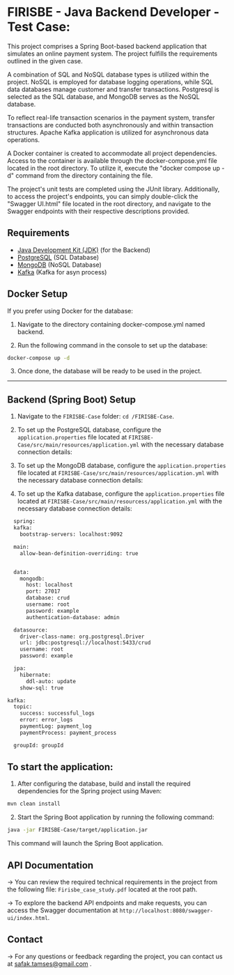 # FIRISBE - Java Backend Developer - Test Case:

This project comprises a Spring Boot-based backend application that simulates an online payment system. The project fulfills the requirements outlined in the given case.

A combination of SQL and NoSQL database types is utilized within the project. NoSQL is employed for database logging operations, while SQL data databases manage customer and transfer transactions. Postgresql is selected as the SQL database, and MongoDB serves as the NoSQL database.

To reflect real-life transaction scenarios in the payment system, transfer transactions are conducted both asynchronously and within transaction structures. Apache Kafka application is utilized for asynchronous data operations.

A Docker container is created to accommodate all project dependencies. Access to the container is available through the docker-compose.yml file located in the root directory. To utilize it, execute the "docker compose up -d" command from the directory containing the file.

The project's unit tests are completed using the JUnit library. Additionally, to access the project's endpoints, you can simply double-click the "Swagger UI.html" file located in the root directory, and navigate to the Swagger endpoints with their respective descriptions provided.

## Requirements

- [Java Development Kit (JDK)](https://www.oracle.com/java/technologies/javase-downloads.html) (for the Backend)
- [PostgreSQL](https://www.postgresql.org/) (SQL Database)
- [MongoDB](https://www.mongodb.com/) (NoSQL Database)
- [Kafka](https://kafka.apache.org/) (Kafka for asyn process)

## Docker Setup

If you prefer using Docker for the database:

1. Navigate to the directory containing docker-compose.yml named backend.

2. Run the following command in the console to set up the database:

```bash
docker-compose up -d
```
3. Once done, the database will be ready to be used in the project.

---

## Backend (Spring Boot) Setup


1. Navigate to the `FIRISBE-Case` folder: `cd /FIRISBE-Case`.

2. To set up the PostgreSQL database, configure the `application.properties` file located at `FIRISBE-Case/src/main/resources/application.yml` with the necessary database connection details:
3. To set up the MongoDB database, configure the `application.properties` file located at `FIRISBE-Case/src/main/resources/application.yml` with the necessary database connection details:
4. To set up the Kafka database, configure the `application.properties` file located at `FIRISBE-Case/src/main/resourcess/application.yml` with the necessary database connection details:

```bash
  spring:
  kafka:
    bootstrap-servers: localhost:9092

  main:
    allow-bean-definition-overriding: true


  data:
    mongodb:
      host: localhost
      port: 27017
      database: crud
      username: root
      password: example
      authentication-database: admin

  datasource:
    driver-class-name: org.postgresql.Driver
    url: jdbc:postgresql://localhost:5433/crud
    username: root
    password: example

  jpa:
    hibernate:
      ddl-auto: update
    show-sql: true

kafka:
  topic:
    success: successful_logs
    error: error_logs
    paymentLog: payment_log
    paymentProcess: payment_process

  groupId: groupId

```

## To start the application:
1. After configuring the database, build and install the required dependencies for the Spring project using Maven:

```bash
mvn clean install
```

2. Start the Spring Boot application by running the following command:

```bash
java -jar FIRISBE-Case/target/application.jar
```

This command will launch the Spring Boot application.

## API Documentation

-> You can review the required technical requirements in the project from the following file: `Firisbe_case_study.pdf` located at the root path.

->  To explore the backend API endpoints and make requests, you can access the Swagger documentation at `http://localhost:8080/swagger-ui/index.html`.

## Contact

->  For any questions or feedback regarding the project, you can contact us at safak.tamses@gmail.com .



